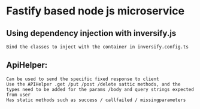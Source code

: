# Fastify based node js microservice

## Using dependency injection with inversify.js
    Bind the classes to inject with the container in inversify.config.ts

## ApiHelper:
    Can be used to send the specific fixed response to client
    Use the APIHelper .get /put /post /delete sattic methods, and the types need to be added for the params /body and query strings expected from user
    Has static methods such as success / callfailed / missingparameters